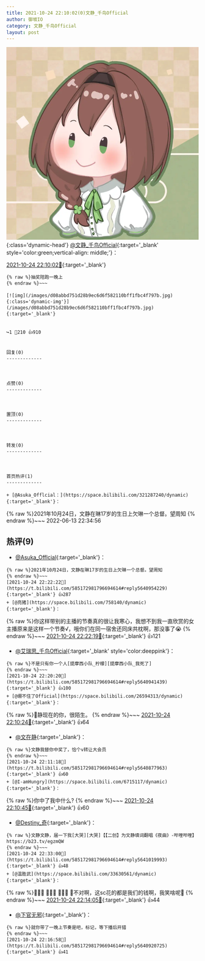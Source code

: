 ```yaml
---
title: 2021-10-24 22:10:02(0)文静_千鸟Official
author: 御坂IO
category: 文静_千鸟Official
layout: post
---
```


![img](/images/ac7482ed1b9a7f203dc68c0c4a77c488a27b108a.jpg){:class='dynamic-head'}
[@文静_千鸟Official](https://space.bilibili.com/667526012/dynamic){:target='_blank' style='color:green;vertical-align: middle;'}：

[2021-10-24 22:10:02🔗](https://t.bilibili.com/585172981796694614){:target='_blank'}

~~~
{% raw %}抽奖陪跑一晚上
{% endraw %}~~~

[![img](/images/d08abbd751d28b9ec6d6f582110bff1fbc4f797b.jpg){:class='dynamic-img'}](/images/d08abbd751d28b9ec6d6f582110bff1fbc4f797b.jpg){:target='_blank'}


↪️1 💬210 👍910


回复(0)
-------------



点赞(0)
-------------



置顶(0)
-------------



转发(0)
-------------



首页热评(1)
-------------

+ [@Asuka_Offlcial：](https://space.bilibili.com/321287240/dynamic){:target='_blank'}：
~~~
{% raw %}2021年10月24日，文静在琳17岁的生日上欠琳一个总督。望周知
{% endraw %}~~~
2022-06-13 22:34:56


热评(9)
-------------

+ [@Asuka_Offlcial](https://space.bilibili.com/321287240/dynamic){:target='_blank'}：
~~~
{% raw %}2021年10月24日，文静在琳17岁的生日上欠琳一个总督。望周知
{% endraw %}~~~
[2021-10-24 22:22:22🔗](https://t.bilibili.com/585172981796694614#reply5640954229){:target='_blank'} 👍287
+ [@亮猪](https://space.bilibili.com/758140/dynamic){:target='_blank'}：
~~~
{% raw %}你这样带别的主播的节奏真的很让我寒心，我想不到我一直欣赏的女主播原来是这样一个节奏√，哦你们在同一宿舍还同床共枕啊，那没事了😭
{% endraw %}~~~
[2021-10-24 22:22:19🔗](https://t.bilibili.com/585172981796694614#reply5640948787){:target='_blank'} 👍121
+ [@艾瑞思_千鸟Official](https://space.bilibili.com/1090010845/dynamic){:target='_blank' style='color:deeppink'}：
~~~
{% raw %}不是只有你一个人[提摩西小队_柠檬][提摩西小队_我死了]
{% endraw %}~~~
[2021-10-24 22:20:20🔗](https://t.bilibili.com/585172981796694614#reply5640941439){:target='_blank'} 👍100
+ [@绷不住了Official](https://space.bilibili.com/26594313/dynamic){:target='_blank'}：
~~~
{% raw %}🤡静现在的你，很陌生。
{% endraw %}~~~
[2021-10-24 22:10:24🔗](https://t.bilibili.com/585172981796694614#reply5640876124){:target='_blank'} 👍64
+ [@文在静](https://space.bilibili.com/5336308/dynamic){:target='_blank'}：
~~~
{% raw %}文静我替你中奖了，恰个v转让大会员
{% endraw %}~~~
[2021-10-24 22:11:18🔗](https://t.bilibili.com/585172981796694614#reply5640877963){:target='_blank'} 👍60
+ [@I-amHungry](https://space.bilibili.com/6715117/dynamic){:target='_blank'}：
~~~
{% raw %}你中了我中什么?
{% endraw %}~~~
[2021-10-24 22:10:45🔗](https://t.bilibili.com/585172981796694614#reply5640876811){:target='_blank'} 👍60
+ [@Destiny_奇](https://space.bilibili.com/30988280/dynamic){:target='_blank'}：
~~~
{% raw %}文静文静，届一下我[大哭][大哭]【【二创】为文静填词翻唱《夜曲》-哔哩哔哩】https://b23.tv/egzmQW
{% endraw %}~~~
[2021-10-24 22:33:00🔗](https://t.bilibili.com/585172981796694614#reply5641019993){:target='_blank'} 👍48
+ [@温胜武](https://space.bilibili.com/33630561/dynamic){:target='_blank'}：
~~~
{% raw %}🤭🤭🤭
🤭🤡🤭
🤭🤭🤭
🤔不对啊，这sc花的都是我们的钱啊，我笑啥呢🤡
{% endraw %}~~~
[2021-10-24 22:14:05🔗](https://t.bilibili.com/585172981796694614#reply5640901064){:target='_blank'} 👍44
+ [@下官无邪](https://space.bilibili.com/11959228/dynamic){:target='_blank'}：
~~~
{% raw %}就你带了一晚上节奏是吧，标记，等下播后开猎
{% endraw %}~~~
[2021-10-24 22:16:58🔗](https://t.bilibili.com/585172981796694614#reply5640920725){:target='_blank'} 👍41


